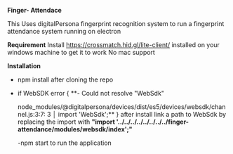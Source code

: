 **Finger- Attendace**

This Uses digitalPersona fingerprint recognition system to run a fingerprint attendance system running on electron

**Requirement**
Install https://crossmatch.hid.gl/lite-client/ installed on your windows machine to get it to work
No mac support

**Installation**
- npm install after cloning the repo
- if WebSDK error {
**- Could not resolve "WebSdk"

    node_modules/@digitalpersona/devices/dist/es5/devices/websdk/channel.js:3:7:
      3 │ import 'WebSdk';**
  } after install link a path to WebSdk by replacing the import with **"import '../../../../../../../../finger-attendance/modules/websdk/index';"**

  -npm start to run the application
